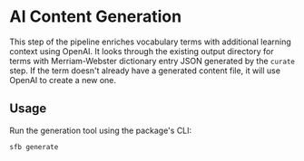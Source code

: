 # AI Content Generation

This step of the pipeline enriches vocabulary terms with additional learning context using OpenAI. It looks through the existing output directory for terms with Merriam-Webster dictionary entry JSON generated by the `curate` step. If the term doesn't already have a generated content file, it will use OpenAI to create a new one.

## Usage

Run the generation tool using the package's CLI:
```bash
sfb generate
```